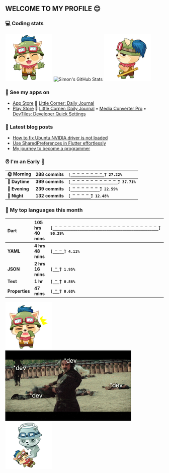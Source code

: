 ## WELCOME TO MY PROFILE 😊

### 💻 Coding stats

![](https://raw.githubusercontent.com/simonpham/simonpham/master/assets/images/5kiur.gif) ![Simon's GitHub Stats](https://github-readme-stats-obu2qdcs2.vercel.app/api?username=simonpham) ![](https://raw.githubusercontent.com/simonpham/simonpham/master/assets/images/6kiur.gif)

### 📱 See my apps on

- [App Store](https://apps.apple.com/ge/developer/cuong-pham/id1633011944) 🍎 [Little Corner: Daily Journal](https://apps.apple.com/ge/app/little-corner-daily-journal/id1633011942)
- [Play Store](https://play.google.com/store/apps/dev?id=8748015601074315583) 🤖 [Little Corner: Daily Journal](https://play.google.com/store/apps/details?id=com.github.simonpham.littlecorner) • [Media Converter Pro](https://play.google.com/store/apps/details?id=com.github.khangnt.mcp) • [DevTiles: Developer Quick Settings](https://play.google.com/store/apps/details?id=com.github.simonpham.devtiles)

### 📘 Latest blog posts

<!-- BLOG-POST-LIST:START -->
- [How to fix Ubuntu NVIDIA driver is not loaded](https://simondev.medium.com/how-to-fix-ubuntu-nvidia-driver-is-not-loaded-779713f94989?source=rss-211d7b4ab874------2)
- [Use SharedPreferences in Flutter effortlessly](https://simondev.medium.com/use-sharedpreferences-in-flutter-effortlessly-835bba8f7418?source=rss-211d7b4ab874------2)
- [My journey to become a programmer](https://simondev.medium.com/my-journey-to-become-a-programmer-107bc14fd8e8?source=rss-211d7b4ab874------2)
<!-- BLOG-POST-LIST:END -->

<!--START_SECTION:waka-->
### ⏰ I'm an Early 🐤


|**🌞 Morning**|**288 commits**|**`[̲̅_̲̅_̲̅_̲̅_̲̅_̲̅_̲̅_̲̅] 27.22%`**| 
|:-|:-|:-| 
|**🌆 Daytime**|**399 commits**|**`[̲̅_̲̅_̲̅_̲̅_̲̅_̲̅_̲̅_̲̅_̲̅_̲̅_̲̅] 37.71%`**| 
|**🌃 Evening**|**239 commits**|**`[̲̅_̲̅_̲̅_̲̅_̲̅_̲̅_̲̅] 22.59%`**| 
|**🌙 Night**|**132 commits**|**`[̲̅_̲̅_̲̅_̲̅_̲̅] 12.48%`**|



### 💬  My top languages this month 


|**Dart**|**105 hrs 40 mins**|**`[̲̅_̲̅_̲̅_̲̅_̲̅_̲̅_̲̅_̲̅_̲̅_̲̅_̲̅_̲̅_̲̅_̲̅_̲̅_̲̅_̲̅_̲̅_̲̅_̲̅_̲̅_̲̅_̲̅_̲̅] 90.29%`**| 
|:-|:-|:-| 
|**YAML**|**4 hrs 48 mins**|**`[̲̅_̲̅_̲̅] 4.11%`**| 
|**JSON**|**2 hrs 16 mins**|**`[̲̅_̲̅] 1.95%`**| 
|**Text**|**1 hr**|**`[̲̅_̲̅] 0.86%`**| 
|**Properties**|**47 mins**|**`[̲̅_̲̅] 0.68%`**|




<!--END_SECTION:waka-->


![](https://raw.githubusercontent.com/simonpham/simonpham/master/assets/images/20kiur.gif) ![](https://github.com/simonpham/simonpham/raw/master/assets/images/bug.gif) ![](https://raw.githubusercontent.com/simonpham/simonpham/master/assets/images/9kiur.gif)

